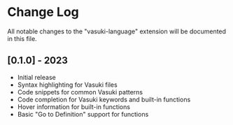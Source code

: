 # Change Log

All notable changes to the "vasuki-language" extension will be documented in this file.

## [0.1.0] - 2023

- Initial release
- Syntax highlighting for Vasuki files
- Code snippets for common Vasuki patterns
- Code completion for Vasuki keywords and built-in functions
- Hover information for built-in functions
- Basic "Go to Definition" support for functions
